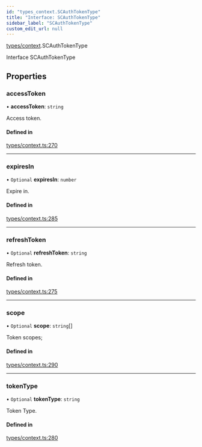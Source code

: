 ```yaml
---
id: "types_context.SCAuthTokenType"
title: "Interface: SCAuthTokenType"
sidebar_label: "SCAuthTokenType"
custom_edit_url: null
---
```


[types/context](../modules/types_context.md).SCAuthTokenType

Interface SCAuthTokenType

## Properties

### accessToken

• **accessToken**: `string`

Access token.

#### Defined in

[types/context.ts:270](https://github.com/selfcommunity/community-ui/blob/67100aa/packages/sc-core/src/types/context.ts#L270)

___

### expiresIn

• `Optional` **expiresIn**: `number`

Expire in.

#### Defined in

[types/context.ts:285](https://github.com/selfcommunity/community-ui/blob/67100aa/packages/sc-core/src/types/context.ts#L285)

___

### refreshToken

• `Optional` **refreshToken**: `string`

Refresh token.

#### Defined in

[types/context.ts:275](https://github.com/selfcommunity/community-ui/blob/67100aa/packages/sc-core/src/types/context.ts#L275)

___

### scope

• `Optional` **scope**: `string`[]

Token scopes;

#### Defined in

[types/context.ts:290](https://github.com/selfcommunity/community-ui/blob/67100aa/packages/sc-core/src/types/context.ts#L290)

___

### tokenType

• `Optional` **tokenType**: `string`

Token Type.

#### Defined in

[types/context.ts:280](https://github.com/selfcommunity/community-ui/blob/67100aa/packages/sc-core/src/types/context.ts#L280)
